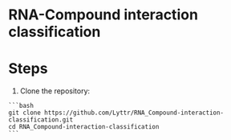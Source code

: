 # RNA-Compound interaction classification
# Steps
1. Clone the repository:
<pre><code>```bash
git clone https://github.com/Lyttr/RNA_Compound-interaction-classification.git
cd RNA_Compound-interaction-classification
```
</code></pre>
